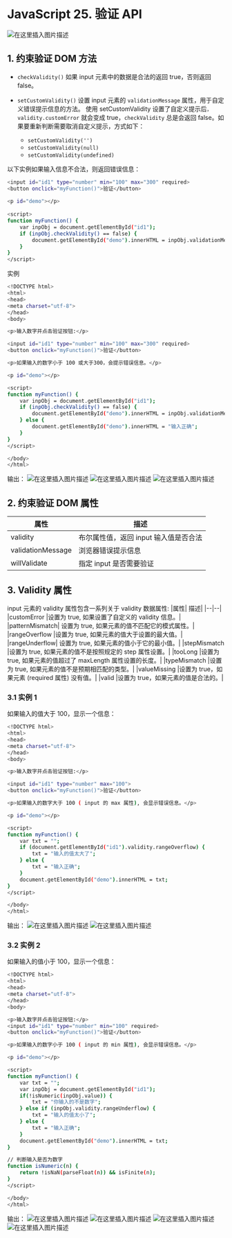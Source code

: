 #  JavaScript 25. 验证 API


![在这里插入图片描述](https://i-blog.csdnimg.cn/blog_migrate/f0a01d12c97127fd5f1e93b4515d163c.png)


##  1. 约束验证 DOM 方法

 - `checkValidity()`	如果 input 元素中的数据是合法的返回 true，否则返回 false。
 - `setCustomValidity()` 设置 input 元素的 `validationMessage` 属性，用于自定义错误提示信息的方法。
使用 setCustomValidity 设置了自定义提示后`，validity.customError` 就会变成 true，`checkValidity` 总是会返回 false。如果要重新判断需要取消自定义提示，方式如下：

   - `setCustomValidity('')` 
   - `setCustomValidity(null)` 
   - `setCustomValidity(undefined)`

以下实例如果输入信息不合法，则返回错误信息：

```bash
<input id="id1" type="number" min="100" max="300" required>
<button onclick="myFunction()">验证</button>
 
<p id="demo"></p>
 
<script>
function myFunction() {
    var inpObj = document.getElementById("id1");
    if (inpObj.checkValidity() == false) {
        document.getElementById("demo").innerHTML = inpObj.validationMessage;
    }
}
</script>
```
实例

```bash
<!DOCTYPE html>
<html>
<head>
<meta charset="utf-8">
</head>
<body>

<p>输入数字并点击验证按钮:</p>

<input id="id1" type="number" min="100" max="300" required>
<button onclick="myFunction()">验证</button>

<p>如果输入的数字小于 100 或大于300，会提示错误信息。</p>

<p id="demo"></p>

<script>
function myFunction() {
    var inpObj = document.getElementById("id1");
    if (inpObj.checkValidity() == false) {
        document.getElementById("demo").innerHTML = inpObj.validationMessage;
    } else {
        document.getElementById("demo").innerHTML = "输入正确";
    }
}
</script>

</body>
</html>
```
输出：
![在这里插入图片描述](https://i-blog.csdnimg.cn/blog_migrate/868b2b49cfc7f5c4a640b2bb4d71fab3.png)
![在这里插入图片描述](https://i-blog.csdnimg.cn/blog_migrate/614eeeace7427e82b3add3a9820c286b.png)
![在这里插入图片描述](https://i-blog.csdnimg.cn/blog_migrate/c680fea8c103fa1f5c9fb8bcb40e2cbb.png)
##  2. 约束验证 DOM 属性
|属性	|描述|
|--|--|
|validity|	布尔属性值，返回 input 输入值是否合法
|validationMessage|	浏览器错误提示信息
|willValidate	|指定 input 是否需要验证

##  3. Validity 属性
input 元素的 validity 属性包含一系列关于 validity 数据属性:
|属性|	描述|
|--|--|
|customError	|设置为 true, 如果设置了自定义的 validity 信息。|
|patternMismatch|	设置为 true, 如果元素的值不匹配它的模式属性。|
|rangeOverflow	|设置为 true, 如果元素的值大于设置的最大值。|
|rangeUnderflow|	设置为 true, 如果元素的值小于它的最小值。|
|stepMismatch	|设置为 true, 如果元素的值不是按照规定的 step 属性设置。|
|tooLong	|设置为 true, 如果元素的值超过了 maxLength 属性设置的长度。|
|typeMismatch	|设置为 true, 如果元素的值不是预期相匹配的类型。|
|valueMissing	|设置为 true，如果元素 (required 属性) 没有值。|
|valid	|设置为 true，如果元素的值是合法的。|

### 3.1 实例 1
如果输入的值大于 100，显示一个信息：

```bash
<!DOCTYPE html>
<html>
<head>
<meta charset="utf-8">
</head>
<body>

<p>输入数字并点击验证按钮:</p>

<input id="id1" type="number" max="100">
<button onclick="myFunction()">验证</button>

<p>如果输入的数字大于 100 ( input 的 max 属性), 会显示错误信息。</p>

<p id="demo"></p>

<script>
function myFunction() {
    var txt = "";
    if (document.getElementById("id1").validity.rangeOverflow) {
        txt = "输入的值太大了";
    } else {
        txt = "输入正确";
    }
    document.getElementById("demo").innerHTML = txt;
}
</script>

</body>
</html>
```
输出：
![在这里插入图片描述](https://i-blog.csdnimg.cn/blog_migrate/84fe79e53d2d80652b34af57e625392b.png)
![在这里插入图片描述](https://i-blog.csdnimg.cn/blog_migrate/be38a26fbf1373d532842877182ea300.png)
### 3.2 实例 2
如果输入的值小于 100，显示一个信息：

```bash
<!DOCTYPE html>
<html>
<head>
<meta charset="utf-8">
</head>
<body>

<p>输入数字并点击验证按钮:</p>
<input id="id1" type="number" min="100" required>
<button onclick="myFunction()">验证</button>

<p>如果输入的数字小于 100 ( input 的 min 属性), 会显示错误信息。</p>

<p id="demo"></p>

<script>
function myFunction() {
    var txt = "";
	var inpObj = document.getElementById("id1");
	if(!isNumeric(inpObj.value)) {
		txt = "你输入的不是数字";
	} else if (inpObj.validity.rangeUnderflow) {
        txt = "输入的值太小了";
    } else {
        txt = "输入正确";
    }
    document.getElementById("demo").innerHTML = txt;
}

// 判断输入是否为数字
function isNumeric(n) {
    return !isNaN(parseFloat(n)) && isFinite(n);
}
</script>

</body>
</html>
```
输出：
![在这里插入图片描述](https://i-blog.csdnimg.cn/blog_migrate/7ea173ca286d3b11879ef80bbcc01e3b.png)
![在这里插入图片描述](https://i-blog.csdnimg.cn/blog_migrate/74c6150e98b2b066e6db39911aafc133.png)
![在这里插入图片描述](https://i-blog.csdnimg.cn/blog_migrate/9141a2e4e6f6d994f15d6a9599413226.png)
![在这里插入图片描述](https://i-blog.csdnimg.cn/blog_migrate/b53a8a35736b10bd076472f8a0425475.png)

